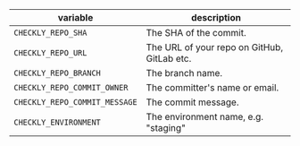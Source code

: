 
| variable                      | description                                |
|-------------------------------|--------------------------------------------|
| `CHECKLY_REPO_SHA`            | The SHA of the commit.                     |
| `CHECKLY_REPO_URL`            | The URL of your repo on GitHub, GitLab etc.|
| `CHECKLY_REPO_BRANCH`         | The branch name.                           |
| `CHECKLY_REPO_COMMIT_OWNER`   | The committer's name or email.             |
| `CHECKLY_REPO_COMMIT_MESSAGE` | The commit message.                        |
| `CHECKLY_ENVIRONMENT`         | The environment name, e.g. "staging"       |
